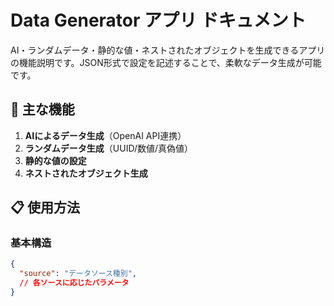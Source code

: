 # Data Generator アプリ ドキュメント

AI・ランダムデータ・静的な値・ネストされたオブジェクトを生成できるアプリの機能説明です。JSON形式で設定を記述することで、柔軟なデータ生成が可能です。

## 🚀 主な機能
1. **AIによるデータ生成**（OpenAI API連携）
2. **ランダムデータ生成**（UUID/数値/真偽値）
3. **静的な値の設定**
4. **ネストされたオブジェクト生成**

## 📋 使用方法
### 基本構造
```json
{
  "source": "データソース種別",
  // 各ソースに応じたパラメータ
}